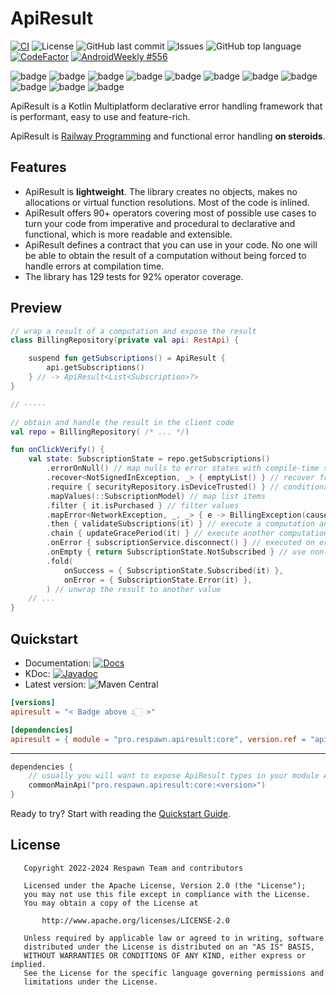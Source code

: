 # ApiResult

[![CI](https://github.com/respawn-app/ApiResult/actions/workflows/ci.yml/badge.svg)](https://github.com/respawn-app/ApiResult/actions/workflows/ci.yml)
![License](https://img.shields.io/github/license/respawn-app/ApiResult)
![GitHub last commit](https://img.shields.io/github/last-commit/respawn-app/ApiResult)
![Issues](https://img.shields.io/github/issues/respawn-app/ApiResult)
![GitHub top language](https://img.shields.io/github/languages/top/respawn-app/ApiResult)
[![CodeFactor](https://www.codefactor.io/repository/github/respawn-app/ApiResult/badge)](https://www.codefactor.io/repository/github/respawn-app/ApiResult)
[![AndroidWeekly #556](https://androidweekly.net/issues/issue-556/badge)](https://androidweekly.net/issues/issue-556/)

![badge][badge-android] ![badge][badge-jvm] ![badge][badge-js] ![badge][badge-nodejs] ![badge][badge-linux] ![badge][badge-windows] ![badge][badge-wasm] ![badge][badge-ios] ![badge][badge-mac] ![badge][badge-watchos] ![badge][badge-tvos]

ApiResult is a Kotlin Multiplatform declarative error handling framework that is performant, easy to use and
feature-rich.

ApiResult is [Railway Programming](https://proandroiddev.com/railway-oriented-programming-in-kotlin-f1bceed399e5) and
functional
error handling **on steroids**.

## Features

* ApiResult is **lightweight**. The library creates no objects, makes no allocations or virtual function resolutions.
  Most of the code is inlined.
* ApiResult offers 90+ operators covering most of possible use cases to turn your
  code from imperative and procedural to declarative and functional, which is more readable and extensible.
* ApiResult defines a contract that you can use in your code. No one will be able to obtain the result of a computation
  without being forced to handle errors at compilation time.
* The library has 129 tests for 92% operator coverage.

## Preview

```kotlin
// wrap a result of a computation and expose the result
class BillingRepository(private val api: RestApi) {

    suspend fun getSubscriptions() = ApiResult {
        api.getSubscriptions()
    } // -> ApiResult<List<Subscription>?>
}

// ----- 

// obtain and handle the result in the client code
val repo = BillingRepository( /* ... */)

fun onClickVerify() {
    val state: SubscriptionState = repo.getSubscriptions()
        .errorOnNull() // map nulls to error states with compile-time safety
        .recover<NotSignedInException, _> { emptyList() } // recover from some or all errors
        .require { securityRepository.isDeviceTrusted() } // conditionally fail the chain
        .mapValues(::SubscriptionModel) // map list items
        .filter { it.isPurchased } // filter values
        .mapError<NetworkException, _, _> { e -> BillingException(cause = e) } // map exceptions
        .then { validateSubscriptions(it) } // execute a computation and continue with its result, propagating errors
        .chain { updateGracePeriod(it) } // execute another computation, and if it fails, stop the chain
        .onError { subscriptionService.disconnect() } // executed on error
        .onEmpty { return SubscriptionState.NotSubscribed } // use non-local returns and short-circuit evaluation
        .fold(
            onSuccess = { SubscriptionState.Subscribed(it) },
            onError = { SubscriptionState.Error(it) },
        ) // unwrap the result to another value
    // ...
}
```

## Quickstart

* Documentation:
  [![Docs](https://img.shields.io/website?down_color=red&down_message=Offline&label=Docs&up_color=green&up_message=Online&url=https%3A%2F%2Fopensource.respawn.pro%2FApiResult%2F%23%2F)](https://opensource.respawn.pro/ApiResult)
* KDoc:
  [![Javadoc](https://javadoc.io/badge2/pro.respawn.apiresult/core/javadoc.svg)](https://opensource.respawn.pro/ApiResult/javadocs)
* Latest version:
  ![Maven Central](https://img.shields.io/maven-central/v/pro.respawn.apiresult/core?label=Maven%20Central)

```toml
[versions]
apiresult = "< Badge above 👆🏻 >"

[dependencies]
apiresult = { module = "pro.respawn.apiresult:core", version.ref = "apiresult" } 
```
-----
```kotlin
dependencies {
    // usually you will want to expose ApiResult types in your module APIs, so consider using api() for the dependency
    commonMainApi("pro.respawn.apiresult:core:<version>")
}
```

Ready to try? Start with reading the [Quickstart Guide](https://opensource.respawn.pro/ApiResult/#/quickstart).

## License

```
   Copyright 2022-2024 Respawn Team and contributors

   Licensed under the Apache License, Version 2.0 (the "License");
   you may not use this file except in compliance with the License.
   You may obtain a copy of the License at

       http://www.apache.org/licenses/LICENSE-2.0

   Unless required by applicable law or agreed to in writing, software
   distributed under the License is distributed on an "AS IS" BASIS,
   WITHOUT WARRANTIES OR CONDITIONS OF ANY KIND, either express or implied.
   See the License for the specific language governing permissions and
   limitations under the License.

```

[badge-android]: http://img.shields.io/badge/-android-6EDB8D.svg?style=flat

[badge-android-native]: http://img.shields.io/badge/support-[AndroidNative]-6EDB8D.svg?style=flat

[badge-jvm]: http://img.shields.io/badge/-jvm-DB413D.svg?style=flat

[badge-js]: http://img.shields.io/badge/-js-F8DB5D.svg?style=flat

[badge-js-ir]: https://img.shields.io/badge/support-[IR]-AAC4E0.svg?style=flat

[badge-nodejs]: https://img.shields.io/badge/-nodejs-68a063.svg?style=flat

[badge-linux]: http://img.shields.io/badge/-linux-2D3F6C.svg?style=flat

[badge-windows]: http://img.shields.io/badge/-windows-4D76CD.svg?style=flat

[badge-wasm]: https://img.shields.io/badge/-wasm-624FE8.svg?style=flat

[badge-apple-silicon]: http://img.shields.io/badge/support-[AppleSilicon]-43BBFF.svg?style=flat

[badge-ios]: http://img.shields.io/badge/-ios-CDCDCD.svg?style=flat

[badge-mac]: http://img.shields.io/badge/-macos-111111.svg?style=flat

[badge-watchos]: http://img.shields.io/badge/-watchos-C0C0C0.svg?style=flat

[badge-tvos]: http://img.shields.io/badge/-tvos-808080.svg?style=flat
